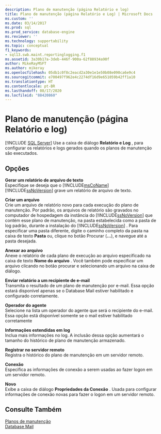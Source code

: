 ```yaml
---
description: Plano de manutenção (página Relatório e log)
title: Plano de manutenção (página Relatório e Log) | Microsoft Docs
ms.custom: ''
ms.date: 03/14/2017
ms.prod: sql
ms.prod_service: database-engine
ms.reviewer: ''
ms.technology: supportability
ms.topic: conceptual
f1_keywords:
- sql13.swb.maint.reportinglogging.f1
ms.assetid: 3a30b17a-3deb-446f-900a-62f88934a90f
author: MikeRayMSFT
ms.author: mikeray
ms.openlocfilehash: 05db1c0f8c2eacd2a30e1e1e50b08e090ca6e9c4
ms.sourcegitcommit: e700497f962e4c2274df16d9e651059b42ff1a10
ms.translationtype: HT
ms.contentlocale: pt-BR
ms.lasthandoff: 08/17/2020
ms.locfileid: "88420860"
---
```

# <a name="maintenance-plan-reporting-and-logging-page"></a>Plano de manutenção (página Relatório e log)
 [!INCLUDE [SQL Server](../../includes/applies-to-version/sqlserver.md)]
  Use a caixa de diálogo **Relatório e Log** , para configurar os relatórios e logs gerados quando os planos de manutenção são executados.  
  
## <a name="options"></a>Opções  
 **Gerar um relatório de arquivo de texto**  
 Especifique se deseja que o [!INCLUDE[msCoName](../../includes/msconame-md.md)] [!INCLUDE[ssNoVersion](../../includes/ssnoversion-md.md)] grave um relatório de arquivo de texto.  
  
 **Criar um arquivo**  
 Crie um arquivo de relatório novo para cada execução do plano de manutenção. Por padrão, os arquivos de relatório são gravados no computador de hospedagem da instância do [!INCLUDE[ssNoVersion](../../includes/ssnoversion-md.md)] que contém esse plano de manutenção, na pasta estabelecida como a pasta de log padrão, durante a instalação do [!INCLUDE[ssNoVersion](../../includes/ssnoversion-md.md)] . Para especificar uma pasta diferente, digite o caminho completo da pasta na caixa de texto **Pasta** ou, clique no botão Procurar (**...**), e navegue até a pasta desejada.  
  
 **Anexar ao arquivo**  
 Anexe o relatório de cada plano de execução ao arquivo especificado na caixa de texto **Nome do arquivo** . Você também pode especificar um arquivo clicando no botão procurar e selecionando um arquivo na caixa de diálogo.  
  
 **Enviar relatório a um recipiente de e-mail**  
 Transmita o resultado de um plano de manutenção por e-mail. Essa opção estará disponível apenas se o Database Mail estiver habilitado e configurado corretamente.  
  
 **Operador do agente**  
 Selecione na lista um operador do agente que será o recipiente do e-mail. Essa opção está disponível somente se o mail estiver habilitado corretamente  
  
 **Informações estendidas em log**  
 Inclua mais informações no log. A inclusão dessa opção aumentará o tamanho do histórico de plano de manutenção armazenado.  
  
 **Registrar no servidor remoto**  
 Registra o histórico do plano de manutenção em um servidor remoto.  
  
 **Conexão**  
 Especifica as informações de conexão a serem usadas ao fazer logon em um servidor remoto.  
  
 **Novo**  
 Exibe a caixa de diálogo **Propriedades da Conexão** . Usada para configurar informações de conexão novas para fazer o logon em um servidor remoto.  
  
## <a name="see-also"></a>Consulte Também  
 [Planos de manutenção](../../relational-databases/maintenance-plans/maintenance-plans.md)   
 [Database Mail](../../relational-databases/database-mail/database-mail.md)  
  
  
